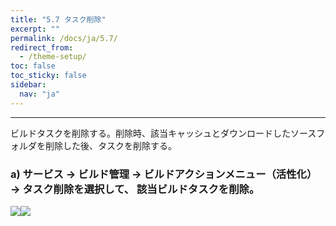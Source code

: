 ```yaml
---
title: "5.7 タスク削除"
excerpt: ""
permalink: /docs/ja/5.7/
redirect_from:
  - /theme-setup/
toc: false
toc_sticky: false
sidebar:
  nav: "ja"
---
```



---

ビルドタスクを削除する。削除時、該当キャッシュとダウンロードしたソースフォルダを削除した後、タスクを削除する。

### a\) サービス → ビルド管理 → ビルドアクションメニュー（活性化） → タスク削除を選択して、 該当ビルドタスクを削除。
![](/assets/JP/2.5/3.2.6_1.png)![](/assets/JP/2.5.4/3.2.7_2.png)



